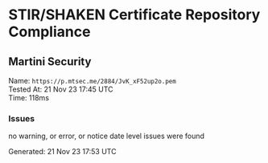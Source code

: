# STIR/SHAKEN Certificate Repository Compliance

## Martini Security

Name: `https://p.mtsec.me/2884/JvK_xF52up2o.pem`\
Tested At: 21 Nov 23 17:45 UTC\
Time: 118ms

### Issues

no warning, or error, or notice date level issues were found

Generated: 21 Nov 23 17:53 UTC